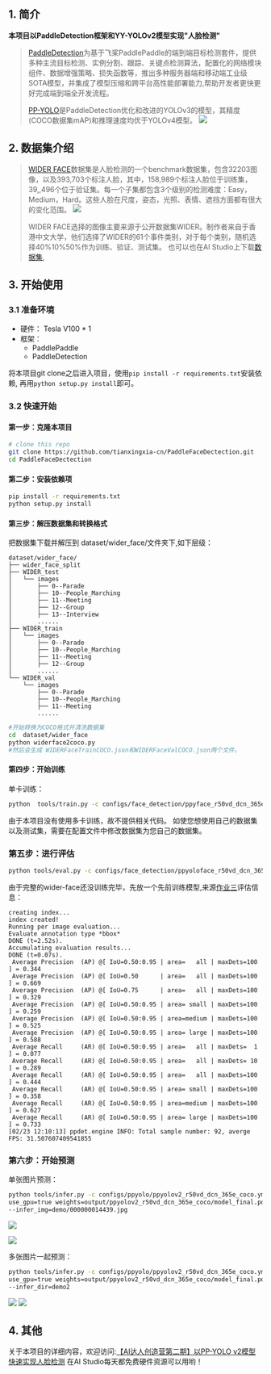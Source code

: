 

## 1. 简介
**本项目以PaddleDetection框架和YY-YOLOv2模型实现"人脸检测"**
>[PaddleDetection](https://github.com/PaddlePaddle/PaddleDetection/)为基于飞桨PaddlePaddle的端到端目标检测套件，提供多种主流目标检测、实例分割、跟踪、关键点检测算法，配置化的网络模块组件、数据增强策略、损失函数等，推出多种服务器端和移动端工业级SOTA模型，并集成了模型压缩和跨平台高性能部署能力,帮助开发者更快更好完成端到端全开发流程。
>
>[PP-YOLO](https://github.com/PaddlePaddle/PaddleDetection/blob/release/2.3/configs/ppyolo/README_cn.md)是PaddleDetection优化和改进的YOLOv3的模型，其精度(COCO数据集mAP)和推理速度均优于YOLOv4模型。
>![](https://ai-studio-static-online.cdn.bcebos.com/cfeb4d56c11c4b31a92b5d2e15231e4aca01ddb84ecc4f2c86c698f9f06d6ddb)
 
## 2. 数据集介绍
>[WIDER FACE](http://shuoyang1213.me/WIDERFACE/)数据集是人脸检测的一个benchmark数据集，包含32203图像，以及393,703个标注人脸，其中，158,989个标注人脸位于训练集，39,,496个位于验证集。每一个子集都包含3个级别的检测难度：Easy，Medium，Hard。这些人脸在尺度，姿态，光照、表情、遮挡方面都有很大的变化范围。
>![](https://ai-studio-static-online.cdn.bcebos.com/c89b7104f86c4bd4ae1152e5472c0f8a2e37a311bbd54d9bb1cf40f1a1f4c5a7)
>
>WIDER FACE选择的图像主要来源于公开数据集WIDER。制作者来自于香港中文大学，他们选择了WIDER的61个事件类别，对于每个类别，随机选择40%10%50%作为训练、验证、测试集。
也可以也在AI Studio上下载[数据集](https://aistudio.baidu.com/aistudio/datasetdetail/4336),

## 3. 开始使用

### 3.1 准备环境

- 硬件： Tesla V100 * 1
- 框架：
  - PaddlePaddle
  - PaddleDetection

将本项目git clone之后进入项目，使用`pip install -r requirements.txt`安装依赖,
再用`python setup.py install`即可。

### 3.2 快速开始

#### 第一步：克隆本项目

```bash
# clone this repo
git clone https://github.com/tianxingxia-cn/PaddleFaceDectection.git
cd PaddleFaceDectection
```
#### 第二步：安装依赖项
```bash
pip install -r requirements.txt
python setup.py install
```
#### 第三步：解压数据集和转换格式
把数据集下载并解压到 dataset/wider_face/文件夹下,如下层级：
```text
dataset/wider_face/
├── wider_face_split
├── WIDER_test
│   └── images
│       ├── 0--Parade
│       ├── 10--People_Marching
│       ├── 11--Meeting
│       ├── 12--Group
│       ├── 13--Interview
│       ......
├── WIDER_train
│   └── images
│       ├── 0--Parade
│       ├── 10--People_Marching
│       ├── 11--Meeting
│       ├── 12--Group
│       ......
└── WIDER_val
    └── images
        ├── 0--Parade
        ├── 10--People_Marching
        ├── 11--Meeting
        ......
```

```bash
#开始转换为COCO格式并清洗数据集
cd  dataset/wider_face
python widerface2coco.py
#然后会生成 WIDERFaceTrainCOCO.json和WIDERFaceValCOCO.json两个文件。
```
#### 第四步：开始训练
单卡训练：
```bash
python  tools/train.py -c configs/face_detection/ppyface_r50vd_dcn_365e_coco.yml  --use_vdl=true 
```
由于本项目没有使用多卡训练，故不提供相关代码。
如使您想使用自己的数据集以及测试集，需要在配置文件中修改数据集为您自己的数据集。

### 第五步：进行评估
```bash
python tools/eval.py -c configs/face_detection/ppyoloface_r50vd_dcn_365e_coco.yml  -o use_gpu=true
```
由于完整的wider-face还没训练完毕，先放一个先前训练模型,来源[作业三](https://aistudio.baidu.com/aistudio/projectdetail/3521764)评估信息：
```textmate
creating index...
index created!
Running per image evaluation...
Evaluate annotation type *bbox*
DONE (t=2.52s).
Accumulating evaluation results...
DONE (t=0.07s).
 Average Precision  (AP) @[ IoU=0.50:0.95 | area=   all | maxDets=100 ] = 0.344
 Average Precision  (AP) @[ IoU=0.50      | area=   all | maxDets=100 ] = 0.669
 Average Precision  (AP) @[ IoU=0.75      | area=   all | maxDets=100 ] = 0.329
 Average Precision  (AP) @[ IoU=0.50:0.95 | area= small | maxDets=100 ] = 0.259
 Average Precision  (AP) @[ IoU=0.50:0.95 | area=medium | maxDets=100 ] = 0.525
 Average Precision  (AP) @[ IoU=0.50:0.95 | area= large | maxDets=100 ] = 0.588
 Average Recall     (AR) @[ IoU=0.50:0.95 | area=   all | maxDets=  1 ] = 0.077
 Average Recall     (AR) @[ IoU=0.50:0.95 | area=   all | maxDets= 10 ] = 0.289
 Average Recall     (AR) @[ IoU=0.50:0.95 | area=   all | maxDets=100 ] = 0.444
 Average Recall     (AR) @[ IoU=0.50:0.95 | area= small | maxDets=100 ] = 0.358
 Average Recall     (AR) @[ IoU=0.50:0.95 | area=medium | maxDets=100 ] = 0.627
 Average Recall     (AR) @[ IoU=0.50:0.95 | area= large | maxDets=100 ] = 0.733
[02/23 12:10:13] ppdet.engine INFO: Total sample number: 92, averge FPS: 31.507607409541855
```

### 第六步：开始预测

单张图片预测：
```bash
python tools/infer.py -c configs/ppyolo/ppyolov2_r50vd_dcn_365e_coco.yml -o \
use_gpu=true weights=output/ppyolov2_r50vd_dcn_365e_coco/model_final.pdparams  \
--infer_img=demo/000000014439.jpg
```
 ![](https://ai-studio-static-online.cdn.bcebos.com/3a13ab9d27124116bff74abb7023b701a5b1e37c31e44494a15a796c0d5cff77)
 
 ![](https://ai-studio-static-online.cdn.bcebos.com/c679c79696b84845a8a7de40d128a157d9f54ab5a4794ffc867a60719c3c5b23)
 
多张图片一起预测：
```bash
python tools/infer.py -c configs/ppyolo/ppyolov2_r50vd_dcn_365e_coco.yml -o \
use_gpu=true weights=output/ppyolov2_r50vd_dcn_365e_coco/model_final.pdparams  \
--infer_dir=demo2
```
 ![](https://ai-studio-static-online.cdn.bcebos.com/9173f47cb63f44b49bc8bee07958e261d1924a43365d42e186d889ecadd92248)
 ![](https://ai-studio-static-online.cdn.bcebos.com/d299998408e7408d937b3b27a24ccb65a8ce18a8732644a1b56cb35266836435)



## 4. 其他

关于本项目的详细内容，欢迎访问:[【AI达人创造营第二期】以PP-YOLO v2模型快速实现人脸检测](https://aistudio.baidu.com/aistudio/projectdetail/3525442)
在AI Studio每天都免费硬件资源可以用哟！